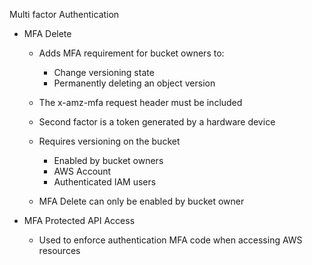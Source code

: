 Multi factor Authentication

- MFA Delete
    
    - Adds MFA requirement for bucket owners to:
        
        - Change versioning state
        - Permanently deleting an object version
    - The x-amz-mfa request header must be included
    - Second factor is a token generated by a hardware device
    - Requires versioning on the bucket
        
        - Enabled by bucket owners
        - AWS Account
        - Authenticated IAM users
    - MFA Delete can only be enabled by bucket owner
- MFA Protected API Access
    
    - Used to enforce authentication MFA code when accessing AWS resources